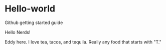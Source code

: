# Hello-world
Github getting started guide

Hello Nerds!

Eddy here. I love tea, tacos, and tequila. Really any food that starts with "T." 
